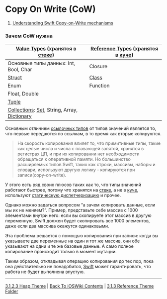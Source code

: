 # Copy On Write (CoW)

1. [Understanding Swift Copy-on-Write mechanisms](https://medium.com/@lucianoalmeida1/understanding-swift-copy-on-write-mechanisms-52ac31d68f2f)

### Зачем CoW нужна

|[Value Types](/5%20Swift/5.3%20DataRepresentations/5.2.1%20DataTypes/5.2.1.4%20ValueTypes/) (хранятся в [стеке](/3%20Memory%20and%20Concurrency/3.1%20Memory/3.1.2%20RandomAccessMemory/3.1.2.2%20Stack.md)) | [Reference Types](/5%20Swift/5.3%20DataRepresentations/5.2.1%20DataTypes/5.2.1.3%20ReferenceTypes/) (хранятся в [куче](/3%20Memory%20and%20Concurrency/3.1%20Memory/3.1.2%20RandomAccessMemory/3.1.2.3%20Heap.md))|
|------------|------------|
| Основные типы данных: Int, Bool, Char | Closure |
| [Struct](/5%20Swift/5.3%20DataRepresentations/5.2.1%20DataTypes/5.2.1.4%20ValueTypes/Struct.md) | [Class](/5%20Swift/5.3%20DataRepresentations/5.2.1%20DataTypes/5.2.1.3%20ReferenceTypes/Class/Class.md)|
| Enum | Function|
| Float, Double | |
| [Tuple](/5%20Swift/5.3%20DataRepresentations/5.2.1%20DataTypes/5.2.1.4%20ValueTypes/CollectionsAndTuple/Tuple.md) | |
| [Collections](/5%20Swift/5.3%20DataRepresentations/5.2.1%20DataTypes/5.2.1.4%20ValueTypes/CollectionsAndTuple/Collections.md): [Set](/5%20Swift/5.3%20DataRepresentations/5.2.1%20DataTypes/5.2.1.4%20ValueTypes/CollectionsAndTuple/AssociatedArray.md), String, Array, [Dictionary](/5%20Swift/5.3%20DataRepresentations/5.2.1%20DataTypes/5.2.1.4%20ValueTypes/CollectionsAndTuple/AssociatedArray.md) | |

Основным отличием [ссылочных типов](/Swift/DataStructures/ListValueAndReferenceTypes.md) от типов значений является то, что первые передаются по ссылкам, в то время как вторые копируются.

> На скорость копирования влияет то, что примитивные типы, такие как целые числа и числа с плавающей запятой, хранятся в регистрах ЦП, и при их копировании нет необходимости обращаться к оперативной памяти. Но большинство расширяемых типов Swift, таких как строки, массивы, наборы и словари, используют другую логику - копируются при записи(copy-on-write).

У этого есть ряд своих плюсов таких как то, что типы значений работают быстрее, потому что хранятся на [стеке](/3%20Memory%20and%20Concurrency/3.1%20Memory/3.1.2%20RandomAccessMemory/3.1.2.2%20Stack.md), а не в [куче](/3%20Memory%20and%20Concurrency/3.1%20Memory/3.1.2%20RandomAccessMemory/3.1.2.3%20Heap.md), используют [статическую диспетчеризацию](/5%20Swift/5.6%20MethodDispatch/MethodDispatch.md) и прочее. 

Однако можно задаться вопросом “а зачем копировать данные, если мы их не меняем?”. Пример, представьте себе массив с 1000 элементами внутри него: если вы скопируете этот массив в другую переменную, Swift должен будет скопировать все 1000 элементов, даже если два массива окажутся одинаковыми.

Эта проблема решается с помощью копирования при записи: когда вы указываете две переменные на один и тот же массив, они обе указывают на одни и те же базовые данные. А само полное копирование происходит только в момент мутации. 

Таким образом, откладывая операцию копирования до тех пор, пока она действительно не понадобится, [Swift](/5%20Swift/) может гарантировать, что работа не будет выполнена впустую.

---

[3.1.2.3 Heap Theme](./3.1.2.3%20Heap.md) | [Back To iOSWiki Contents](https://github.com/eldaroid/iOSWiki) | [3.1.3 Reference Theme Folder](../3.1.3%20ReferenceCounting/)

